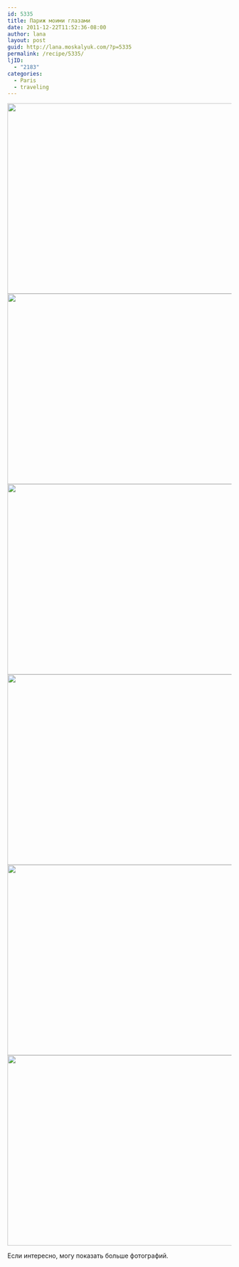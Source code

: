 ```yaml
---
id: 5335
title: Париж моими глазами
date: 2011-12-22T11:52:36-08:00
author: lana
layout: post
guid: http://lana.moskalyuk.com/?p=5335
permalink: /recipe/5335/
ljID:
  - "2183"
categories:
  - Paris
  - traveling
---
```

<img loading="lazy" class="alignnone" title="Paris" src="http://farm8.staticflickr.com/7166/6522891603_03470a662f_z.jpg" alt="" width="640" height="427" />

<img loading="lazy" class="alignnone" title="Paris" src="http://farm8.staticflickr.com/7012/6522890859_ceeb9dc567_z.jpg" alt="" width="640" height="427" /> 

<img loading="lazy" class="alignnone" title="Paris" src="http://farm8.staticflickr.com/7146/6522885919_5f9332d32c_z.jpg" alt="" width="640" height="427" /> 

<img loading="lazy" class="alignnone" title="Paris" src="http://farm8.staticflickr.com/7171/6522916495_5bdfbbf30b_z.jpg" alt="" width="640" height="427" /> 

<img loading="lazy" class="alignnone" title="Paris" src="http://farm8.staticflickr.com/7026/6522915067_fd2824d6c4_z.jpg" alt="" width="640" height="427" /> 

<img loading="lazy" class="alignnone" title="Paris" src="http://farm8.staticflickr.com/7150/6522914137_15d942e42b_z.jpg" alt="" width="640" height="427" /> 

Если интересно, могу показать больше фотографий.